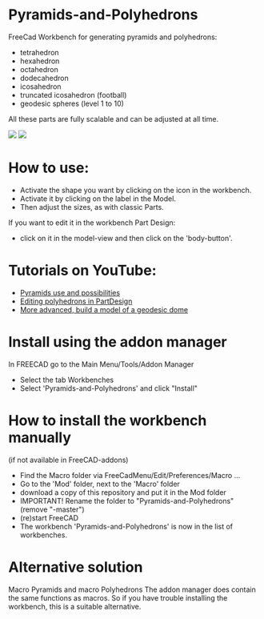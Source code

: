 # Pyramids-and-Polyhedrons
FreeCad Workbench for generating
pyramids and polyhedrons:
- tetrahedron
- hexahedron
- octahedron
- dodecahedron
- icosahedron
- truncated icosahedron (football)
- geodesic spheres (level 1 to 10)

All these parts are fully scalable and can be adjusted at all time.

<img src="workbench.png">

<img src="polyhedrons.png">


# How to use:
- Activate the shape you want by clicking on the icon in the workbench.
- Activate it by clicking on the label in the Model.
- Then adjust the sizes, as with classic Parts.

If you want to edit it in the workbench Part Design:
- click on it in the model-view and then click on the 'body-button'.


# Tutorials on YouTube:
- [Pyramids use and possibilities](https://youtu.be/H8IgmzpMpSg) 
- [Editing polyhedrons in PartDesign](https://youtu.be/Lym1jM_Vans)
- [More advanced, build a model of a geodesic dome](https://youtu.be/FsYHYnVcVvI) 


# Install using the addon manager
In FREECAD go to the Main Menu/Tools/Addon Manager
- Select the tab Workbenches
- Select 'Pyramids-and-Polyhedrons' and click "Install"


# How to install the workbench manually 
(if not available in FreeCAD-addons)
- Find the Macro folder via FreeCadMenu/Edit/Preferences/Macro ...
- Go to the 'Mod' folder, next to the 'Macro' folder
- download a copy of this repository and put it in the Mod folder
- IMPORTANT! Rename the folder to "Pyramids-and-Polyhedrons" (remove "-master")
- (re)start FreeCAD
- The workbench 'Pyramids-and-Polyhedrons' is now in the list of workbenches.


# Alternative solution
Macro Pyramids and macro Polyhedrons
The addon manager does contain the same functions as macros.
So if you have trouble installing the workbench, this is a suitable alternative.
